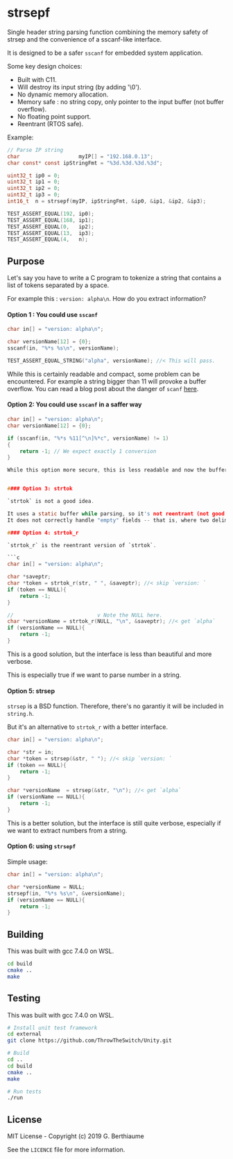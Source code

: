 # strsepf

Single header string parsing function combining the memory safety of strsep and the convenience of a sscanf-like interface.

It is designed to be a safer `sscanf` for embedded system application.

Some key design choices:

- Built with C11.
- Will destroy its input string (by adding '\0').
- No dynamic memory allocation.
- Memory safe : no string copy, only pointer to the input buffer (not buffer overflow).
- No floating point support.
- Reentrant (RTOS safe).

Example:

```c
// Parse IP string
char                   myIP[] = "192.168.0.13";
char const* const ipStringFmt = "%3d.%3d.%3d.%3d";

uint32_t ip0 = 0;
uint32_t ip1 = 0;
uint32_t ip2 = 0;
uint32_t ip3 = 0;
int16_t  n = strsepf(myIP, ipStringFmt, &ip0, &ip1, &ip2, &ip3);

TEST_ASSERT_EQUAL(192, ip0);
TEST_ASSERT_EQUAL(168, ip1);
TEST_ASSERT_EQUAL(0,   ip2);
TEST_ASSERT_EQUAL(13,  ip3);
TEST_ASSERT_EQUAL(4,   n);
```

## Purpose

Let's say you have to write a C program to tokenize a string that contains a list of tokens separated by a space.

For example this : `version: alpha\n`. How do you extract information?


#### Option 1 : You could use `sscanf`

```c
char in[] = "version: alpha\n";

char versionName[12] = {0};
sscanf(in, "%*s %s\n", versionName);

TEST_ASSERT_EQUAL_STRING("alpha", versionName); //< This will pass.
```

While this is certainly readable and compact, some problem can be encountered. For example a string bigger than 11 will provoke a buffer overflow.
You can read a blog post about the danger of `scanf` [here](http://sekrit.de/webdocs/c/beginners-guide-away-from-scanf.html).

#### Option 2: You could use `sscanf` in a saffer way

```c
char in[] = "version: alpha\n";
char versionName[12] = {0};

if (sscanf(in, "%*s %11[^\n]%*c", versionName) != 1)
{
    return -1; // We expect exactly 1 conversion
}

While this option more secure, this is less readable and now the buffer size is hardcoded in the format (less maintenable).


#### Option 3: strtok

`strtok` is not a good idea.

It uses a static buffer while parsing, so it's not reentrant (not good for RTOS).
It does not correctly handle "empty" fields -- that is, where two delimiters are back-to-back and meant to denote the lack of information in that field.

#### Option 4: strtok_r

`strtok_r` is the reentrant version of `strtok`.

```c
char in[] = "version: alpha\n";

char *saveptr;
char *token = strtok_r(str, " ", &saveptr); //< skip `version: `
if (token == NULL){
    return -1;
}

//                           v Note the NULL here.
char *versionName = strtok_r(NULL, "\n", &saveptr); //< get `alpha`
if (versionName == NULL){
    return -1;
}
```

This is a good solution, but the interface is less than beautiful and more verbose.

This is especially true if we want to parse number in a string.

#### Option 5: strsep

`strsep` is a BSD function. Therefore, there's no garantiy it will be included in `string.h`.

But it's an alternative to `strtok_r` with a better interface.

```c
char in[] = "version: alpha\n";

char *str = in;
char *token = strsep(&str, " "); //< skip `version: `
if (token == NULL){
    return -1;
}

char *versionName  = strsep(&str, "\n"); //< get `alpha`
if (versionName == NULL){
    return -1;
}
```

This is a better solution, but the interface is still quite verbose, especially if we want to extract numbers from a string.

#### Option 6: using `strsepf`

Simple usage:

```c
char in[] = "version: alpha\n";

char *versionName = NULL;
strsepf(in, "%*s %s\n", &versionName);
if (versionName == NULL){
    return -1;
}
```

## Building

This was built with gcc 7.4.0 on WSL.

```sh
cd build
cmake ..
make
```

## Testing

This was built with gcc 7.4.0 on WSL.

```sh
# Install unit test framework
cd external
git clone https://github.com/ThrowTheSwitch/Unity.git

# Build
cd ..
cd build
cmake ..
make

# Run tests
./run
```

## License

MIT License - Copyright (c) 2019 G. Berthiaume

See the `LICENCE` file for more information.
